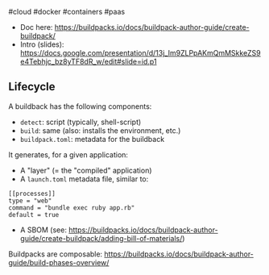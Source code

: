 #cloud #docker #containers #paas 

- Doc here: https://buildpacks.io/docs/buildpack-author-guide/create-buildpack/
- Intro (slides): https://docs.google.com/presentation/d/13j_Im9ZLPpAKmQmMSkkeZS9e4Tebhjc_bz8yTF8dR_w/edit#slide=id.p1

## Lifecycle

A buildback has the following components:

- `detect`: script (typically, shell-script)
- `build`: same (also: installs the environment, etc.)
- `buildpack.toml`: metadata for the buildback

It generates, for a given application:

- A "layer" (= the "compiled" application)
- A `launch.toml` metadata file, similar to:

```
[[processes]]
type = "web"
command = "bundle exec ruby app.rb"
default = true
```
- A SBOM (see: https://buildpacks.io/docs/buildpack-author-guide/create-buildpack/adding-bill-of-materials/)

Buildpacks are composable: https://buildpacks.io/docs/buildpack-author-guide/build-phases-overview/